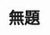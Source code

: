 ---
title: 無題
category: paintings
series: -2015
year: 2012
image: 2012.jpg
size: 
materials: oil on canvas
---